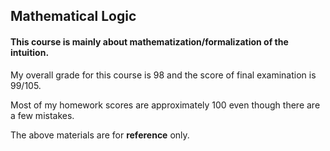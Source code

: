 ## Mathematical Logic
#### This course is mainly about mathematization/formalization of the **intuition**.

My overall grade for this course is 98 and the score of final examination is 99/105.

Most of my homework scores are approximately 100 even though there are a few mistakes.

The above materials are for **reference** only.
